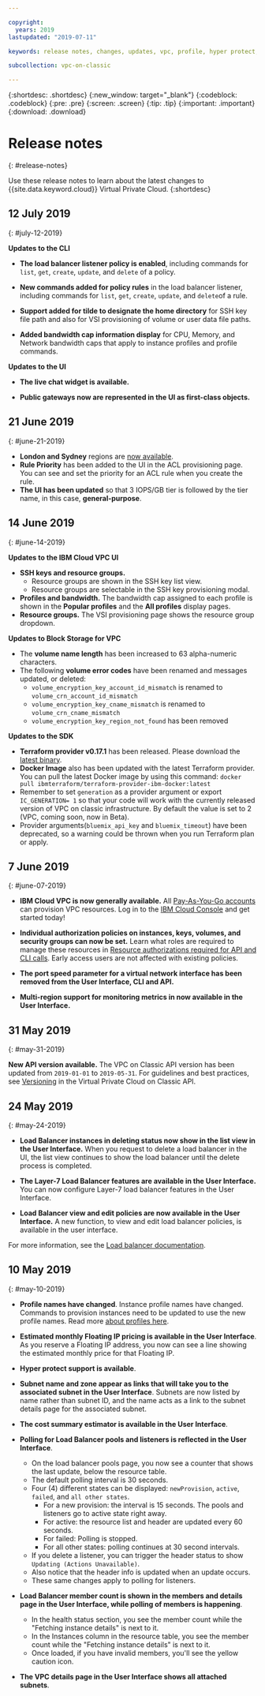 ```yaml
---

copyright:
  years: 2019
lastupdated: "2019-07-11"

keywords: release notes, changes, updates, vpc, profile, hyper protect, estimator, load balancer

subcollection: vpc-on-classic

---
```


{:shortdesc: .shortdesc}
{:new_window: target="_blank"}
{:codeblock: .codeblock}
{:pre: .pre}
{:screen: .screen}
{:tip: .tip}
{:important: .important}
{:download: .download}

# Release notes
{: #release-notes}

Use these release notes to learn about the latest changes to {{site.data.keyword.cloud}} Virtual Private Cloud.
{:shortdesc}

## 12 July 2019
{: #july-12-2019}

**Updates to the CLI**


- **The load balancer listener policy is enabled**, including commands for `list`, `get`, `create`, `update`, and `delete` of a policy.

- **New commands added for policy rules** in the load balancer listener, including commands for `list`, `get`, `create`, `update`, and `delete`of a rule.

- **Support added for tilde to designate the home directory** for SSH key file path and also for VSI provisioning of volume or user data file paths.

- **Added bandwidth cap information display** for CPU, Memory, and Network bandwidth caps that apply to instance profiles and profile commands.

**Updates to the UI**

- **The live chat widget is available.**

- **Public gateways now are represented in the UI as first-class objects.**

## 21 June 2019
{: #june-21-2019}

- **London and Sydney** regions are [now available](/docs/vpc-on-classic?topic=vpc-on-classic-creating-a-vpc-in-a-different-region).
- **Rule Priority** has been added to the UI in the ACL provisioning page. You can see and set the priority for an ACL rule when you create the rule.
- **The UI has been updated** so that 3 IOPS/GB tier is followed by the tier name, in this case, **general-purpose**.

## 14 June 2019
{: #june-14-2019}

**Updates to the IBM Cloud VPC UI**

- **SSH keys and resource groups.**
    * Resource groups are shown in the SSH key list view.
    * Resource groups are selectable in the SSH key provisioning modal.
- **Profiles and bandwidth.** The bandwidth cap assigned to each profile is shown in the **Popular profiles** and the **All profiles** display pages.
- **Resource groups.** The VSI provisioning page shows the resource group dropdown.

**Updates to Block Storage for VPC**
- The **volume name length** has been increased to 63 alpha-numeric characters.
- The following **volume error codes** have been renamed and messages updated, or deleted:
    * `volume_encryption_key_account_id_mismatch` is renamed to `volume_crn_account_id_mismatch`
    * `volume_encryption_key_cname_mismatch` is renamed to `volume_crn_cname_mismatch`
    * `volume_encryption_key_region_not_found` has been removed

**Updates to the SDK**

- **Terraform provider v0.17.1** has been released. Please download the [latest binary](https://github.com/IBM-Cloud/terraform-provider-ibm/releases/tag/v0.17.1).
- **Docker Image** also has been updated with the latest Terraform provider. You can pull the latest Docker image by using this command:  `docker pull ibmterraform/terraform-provider-ibm-docker:latest`
- Remember to set `generation` as a provider argument or export `IC_GENERATION= 1` so that your code will work with the currently released version of VPC on classic infrastructure. By default the value is set to 2 (VPC, coming soon, now in Beta).
- Provider arguments(`bluemix_api_key` and `bluemix_timeout`) have been deprecated, so a warning could be thrown when you run Terraform plan or apply.

## 7 June 2019
{: #june-07-2019}

- **IBM Cloud VPC is now generally available.** All [Pay-As-You-Go accounts](/docs/account?topic=account-accounts) can provision VPC resources.
Log in to the [IBM Cloud Console](https://{DomainName}/vpc/overview) and get started today!

- **Individual authorization policies on instances, keys, volumes, and security groups can now be set.** Learn what roles are required to manage these resources in [Resource authorizations required for API and CLI calls](/docs/vpc-on-classic?topic=vpc-on-classic-resource-authorizations-required-for-api-and-cli-calls). Early access users are not affected with existing policies.

- **The port speed parameter for a virtual network interface has been removed from the User Interface, CLI and API.**

- **Multi-region support for monitoring metrics in now available in the User Interface.**


## 31 May 2019
{: #may-31-2019}

**New API version available.** The VPC on Classic API version has been updated from `2019-01-01` to `2019-05-31`. For guidelines and best practices, see  [Versioning](https://{DomainName}/apidocs/vpc-on-classic#versioning) in the Virtual Private Cloud on Classic API.

## 24 May 2019
{: #may-24-2019}

- **Load Balancer instances in deleting status now show in the list view in the User Interface.** When you request to delete a load balancer in the UI, the list view continues to show the load balancer until the delete process is completed.

- **The Layer-7 Load Balancer features are available in the User Interface.** You can now configure Layer-7 load balancer features in the User Interface.

- **Load Balancer view and edit policies are now available in the User Interface.** A new function, to view and edit load balancer policies, is available in the user interface.

For more information, see the [Load balancer documentation](/docs/infrastructure/vpc-on-classic-network?topic=vpc-on-classic-network---using-load-balancers-in-ibm-cloud-vpc).


## 10 May 2019
{: #may-10-2019}


- **Profile names have changed**. Instance profile names have changed. Commands to provision instances need to be updated to use the new profile names. Read more [about profiles here](/docs/vpc-on-classic-vsi?topic=vpc-on-classic-vsi-profiles).

- **Estimated monthly Floating IP pricing is available in the User Interface**. As you reserve a Floating IP address, you now can see a line showing the estimated monthly price for that Floating IP.

- **Hyper protect support is available**.

- **Subnet name and zone appear as links that will take you to the associated subnet in the User Interface**. Subnets are now listed by name rather than subnet ID, and the name acts as a link to the subnet details page for the associated subnet.

- **The cost summary estimator is available in the User Interface**.

- **Polling for Load Balancer pools and listeners is reflected in the User Interface**.

    * On the load balancer pools page, you now see a counter that shows the last update, below the resource table.
    * The default polling interval is 30 seconds.
    * Four (4) different states can be displayed: `newProvision`, `active`, `failed`, and `all other states`.
        * For a new provision: the interval is 15 seconds. The pools and listeners go to active state right away.
        * For active: the resource list and header are updated  every 60 seconds.
        * For failed: Polling is stopped.
        * For all other states: polling continues at 30 second intervals.
    * If you delete a listener, you can trigger the header status to show `Updating (Actions Unavailable)`.
    * Also notice that the header info is updated when an update occurs.
    * These same changes apply to polling for listeners.

- **Load Balancer member count is shown in the members and details page in the User Interface, while polling of members is happening**.

    * In the health status section, you see the member count while the "Fetching instance details" is next to it.
    * In the Instances column in the resource table, you see the member count while the "Fetching instance details" is next to it.
    * Once loaded, if you have invalid members, you'll see the yellow caution icon.

- **The VPC details page in the User Interface shows all attached subnets**.
